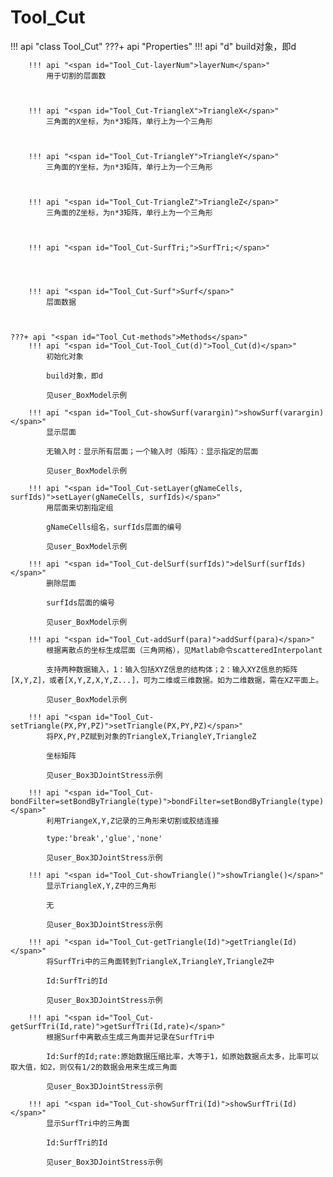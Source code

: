 # Tool_Cut

!!! api "class <span id="Tool_Cut-Tool_Cut">Tool_Cut</span>"
    ???+ api "<span id="Tool_Cut-props">Properties</span>"
        !!! api "<span id="Tool_Cut-d">d</span>"
            build对象，即d

            

        !!! api "<span id="Tool_Cut-layerNum">layerNum</span>"
            用于切割的层面数

            

        !!! api "<span id="Tool_Cut-TriangleX">TriangleX</span>"
            三角面的X坐标，为n*3矩阵，单行上为一个三角形

            

        !!! api "<span id="Tool_Cut-TriangleY">TriangleY</span>"
            三角面的Y坐标，为n*3矩阵，单行上为一个三角形

            

        !!! api "<span id="Tool_Cut-TriangleZ">TriangleZ</span>"
            三角面的Z坐标，为n*3矩阵，单行上为一个三角形

            

        !!! api "<span id="Tool_Cut-SurfTri;">SurfTri;</span>"
            

            

        !!! api "<span id="Tool_Cut-Surf">Surf</span>"
            层面数据

            

    ???+ api "<span id="Tool_Cut-methods">Methods</span>"
        !!! api "<span id="Tool_Cut-Tool_Cut(d)">Tool_Cut(d)</span>"
            初始化对象

            build对象，即d

            见user_BoxModel示例

        !!! api "<span id="Tool_Cut-showSurf(varargin)">showSurf(varargin)</span>"
            显示层面

            无输入时：显示所有层面；一个输入时（矩阵）：显示指定的层面

            见user_BoxModel示例

        !!! api "<span id="Tool_Cut-setLayer(gNameCells, surfIds)">setLayer(gNameCells, surfIds)</span>"
            用层面来切割指定组

            gNameCells组名，surfIds层面的编号

            见user_BoxModel示例

        !!! api "<span id="Tool_Cut-delSurf(surfIds)">delSurf(surfIds)</span>"
            删除层面

            surfIds层面的编号

            见user_BoxModel示例

        !!! api "<span id="Tool_Cut-addSurf(para)">addSurf(para)</span>"
            根据离散点的坐标生成层面（三角网格），见Matlab命令scatteredInterpolant

            支持两种数据输入，1：输入包括XYZ信息的结构体；2：输入XYZ信息的矩阵[X,Y,Z]，或者[X,Y,Z,X,Y,Z...]，可为二维或三维数据。如为二维数据，需在XZ平面上。

            见user_BoxModel示例

        !!! api "<span id="Tool_Cut-setTriangle(PX,PY,PZ)">setTriangle(PX,PY,PZ)</span>"
            将PX,PY,PZ赋到对象的TriangleX,TriangleY,TriangleZ

            坐标矩阵

            见user_Box3DJointStress示例

        !!! api "<span id="Tool_Cut-bondFilter=setBondByTriangle(type)">bondFilter=setBondByTriangle(type)</span>"
            利用TriangeX,Y,Z记录的三角形来切割或胶结连接

            type:'break','glue','none'

            见user_Box3DJointStress示例

        !!! api "<span id="Tool_Cut-showTriangle()">showTriangle()</span>"
            显示TriangleX,Y,Z中的三角形

            无

            见user_Box3DJointStress示例

        !!! api "<span id="Tool_Cut-getTriangle(Id)">getTriangle(Id)</span>"
            将SurfTri中的三角面转到TriangleX,TriangleY,TriangleZ中

            Id:SurfTri的Id

            见user_Box3DJointStress示例

        !!! api "<span id="Tool_Cut-getSurfTri(Id,rate)">getSurfTri(Id,rate)</span>"
            根据Surf中离散点生成三角面并记录在SurfTri中

            Id:Surf的Id;rate:原始数据压缩比率，大等于1，如原始数据点太多，比率可以取大值，如2，则仅有1/2的数据会用来生成三角面

            见user_Box3DJointStress示例

        !!! api "<span id="Tool_Cut-showSurfTri(Id)">showSurfTri(Id)</span>"
            显示SurfTri中的三角面

            Id:SurfTri的Id

            见user_Box3DJointStress示例

